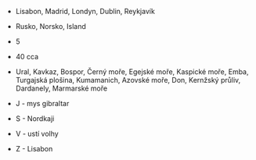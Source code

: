 - Lisabon, Madrid, Londyn, Dublin, Reykjavík
- Rusko, Norsko, Island
- 5
- 40 cca

- Ural, Kavkaz, Bospor, Černý moře, Egejské moře, Kaspické moře, Emba, Turgajská plošina, Kumamanich, Azovské moře, Don, Kernžský průliv, Dardanely, Marmarské moře

- J - mys gibraltar
- S - Nordkaji
- V - ustí volhy
- Z - Lisabon
